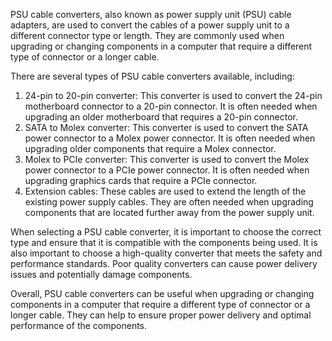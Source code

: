 PSU cable converters, also known as power supply unit (PSU) cable adapters, are used to convert the cables of a power supply unit to a different connector type or length. They are commonly used when upgrading or changing components in a computer that require a different type of connector or a longer cable.

There are several types of PSU cable converters available, including:

1. 24-pin to 20-pin converter: This converter is used to convert the 24-pin motherboard connector to a 20-pin connector. It is often needed when upgrading an older motherboard that requires a 20-pin connector.
2. SATA to Molex converter: This converter is used to convert the SATA power connector to a Molex power connector. It is often needed when upgrading older components that require a Molex connector.
3. Molex to PCIe converter: This converter is used to convert the Molex power connector to a PCIe power connector. It is often needed when upgrading graphics cards that require a PCIe connector.
4. Extension cables: These cables are used to extend the length of the existing power supply cables. They are often needed when upgrading components that are located further away from the power supply unit.

When selecting a PSU cable converter, it is important to choose the correct type and ensure that it is compatible with the components being used. It is also important to choose a high-quality converter that meets the safety and performance standards. Poor quality converters can cause power delivery issues and potentially damage components.

Overall, PSU cable converters can be useful when upgrading or changing components in a computer that require a different type of connector or a longer cable. They can help to ensure proper power delivery and optimal performance of the components.